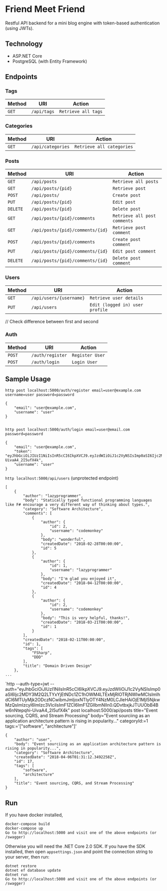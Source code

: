 # Friend Meet Friend

Restful API backend for a mini blog engine with token-based authentication
(using JWTs).

Technology
----------
* ASP.NET Core
* PostgreSQL (with Entity Framework)

Endpoints
---------

### Tags
| Method    | URI                                   | Action                                    |
|-----------|---------------------------------------|-------------------------------------------|
| `GET`     | `/api/tags`                           | `Retrieve all tags`                       |

### Categories
| Method    | URI                                   | Action                                    |
|-----------|---------------------------------------|-------------------------------------------|
| `GET`     | `/api/categories`                     | `Retrieve all categories`                 |

### Posts
| Method    | URI                                   | Action                                    |
|-----------|---------------------------------------|-------------------------------------------|
| `GET`     | `/api/posts`                          | `Retrieve all posts`                      |
| `GET`     | `/api/posts/{pid}`                    | `Retrieve post`                           |
| `POST`    | `/api/posts/`                         | `Create post`                             |
| `PUT`     | `/api/posts/{pid}`                    | `Edit post`                               |
| `DELETE`  | `/api/posts/{pid}`                    | `Delete post`                             |
| `GET`     | `/api/posts/{pid}/comments`           | `Retrieve all post comments`              |
| `GET`     | `/api/posts/{pid}/comments/{id}`      | `Retrieve post comment`                   |
| `POST`    | `/api/posts/{pid}/comments`           | `Create post comment`                     |
| `PUT`     | `/api/posts/{pid}/comments/{id}`      | `Edit post comment`                       |
| `DELETE`  | `/api/posts/{pid}/comments/{id}`      | `Delete post comment`                     |

### Users
| Method    | URI                                   | Action                                    |
|-----------|---------------------------------------|-------------------------------------------|
| `GET`     | `/api/users/{username}`               | `Retrieve user details`                   |
| `PUT`     | `/api/users`                          | `Edit (logged in) user profile`           |

// Check difference between first and second

### Auth
| Method     | URI                                   | Action                                   |
|------------|---------------------------------------|------------------------------------------|
| `POST`     | `/auth/register`                      | `Register User`                          |
| `POST`     | `/auth/login`                         | `Login User`                             |


Sample Usage
---------------
`http post localhost:5000/auth/register email=user@example.com username=user password=password`

```
{
    "email": "user@example.com", 
    "username": "user"
}


```

`http post localhost:5000/auth/login email=user@email.com password=password`
```
{
    "email": "user@example.com", 
    "token": "eyJhbGciOiJIUzI1NiIsInR5cCI6IkpXVCJ9.eyJzdWIiOiJ1c2VyNSIsImp0aSI6Ijc2MDY3M2Q2LTYxYjEtNDc1ZC1hOWM4LTExMjRlOTRjNWIwMCIsImlhdCI6MTUyMjk2ODczNCwibmJmIjoxNTIyOTY4NzM0LCJleHAiOjE1MjI5NjkwMzQsImlzcyI6Imlzc3VlciIsImF1ZCI6ImF1ZGllbmNlIn0.QDvtbxjkJTUUObB4Bw6nNtepqhi-UivaA4_2I5ufX4k", 
    "username": "user"
}
```

`http localhost:5000/api/users` (unprotected endpoint)

```
[
    {
        "author": "lazyprogrammer", 
        "body": "Statically typed functional programming languages like F# encourage a very different way of thinking about types.", 
        "category": "Software Architecture", 
        "comments": [
            {
                "author": {
                    "id": 2, 
                    "username": "codemonkey"
                }, 
                "body": "wonderful", 
                "createdDate": "2018-02-28T00:00:00", 
                "id": 5
            }, 
            {
                "author": {
                    "id": 1, 
                    "username": "lazyprogrammer"
                }, 
                "body": "I'm glad you enjoyed it", 
                "createdDate": "2018-04-12T00:00:00", 
                "id": 4
            }, 
            {
                "author": {
                    "id": 2, 
                    "username": "codemonkey"
                }, 
                "body": "This is very helpful, thanks!", 
                "createdDate": "2018-03-21T00:00:00", 
                "id": 1
            }
        ], 
        "createdDate": "2018-02-11T00:00:00", 
        "id": 1, 
        "tags": [
            "FSharp", 
            "DDD"
        ], 
        "title": "Domain Driven Design"
    },
...
```

`http --auth-type=jwt --auth="eyJhbGciOiJIUzI1NiIsInR5cCI6IkpXVCJ9.eyJzdWIiOiJ1c2VyNSIsImp0aSI6Ijc2MDY3M2Q2LTYxYjEtNDc1ZC1hOWM4LTExMjRlOTRjNWIwMCIsImlhdCI6MTUyMjk2ODczNCwibmJmIjoxNTIyOTY4NzM0LCJleHAiOjE1MjI5NjkwMzQsImlzcyI6Imlzc3VlciIsImF1ZCI6ImF1ZGllbmNlIn0.QDvtbxjkJTUUObB4Bw6nNtepqhi-UivaA4_2I5ufX4k" 
post localhost:5000/api/posts title="Event sourcing, CQRS, and Stream Processing" body="Event sourciing as an application architecture pattern is rising in popularity..." categoryId:=1 tags:='["software", "architecture"]'

```
{
    "author": "user", 
    "body": "Event sourciing as an application architecture pattern is rising in popularity...", 
    "category": "Software Architecture", 
    "createdDate": "2018-04-06T01:31:12.3492258Z", 
    "id": 17, 
    "tags": [
        "software", 
        "architecture"
    ], 
    "title": "Event sourcing, CQRS, and Stream Processing"
}
```

Run
---
If you have docker installed,
```
docker-compose build
docker-compose up
Go to http://localhost:5000 and visit one of the above endpoints (or /swagger)
```

Otherwise you will need the .NET Core 2.0 SDK. If you have the SDK installed,
then open `appsettings.json` and point the connection string to your server,
then run:
```
dotnet restore
dotnet ef database update
dotnet run
Go to http://localhost:5000 and visit one of the above endpoints (or /swagger)
```
